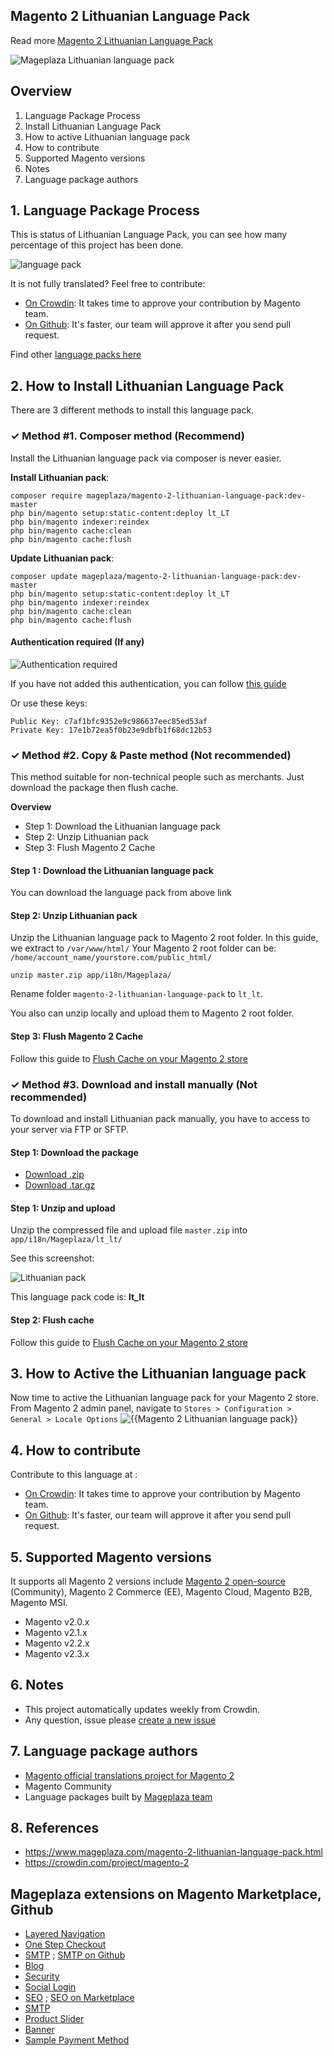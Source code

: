 ## Magento 2 Lithuanian Language Pack



Read more [Magento 2 Lithuanian Language Pack](https://www.mageplaza.com/magento-2-lithuanian-language-pack.html)

![Mageplaza Lithuanian language pack](https://cdn3.mageplaza.com/media/general/qjWPj1W.png)

## Overview

1. Language Package Process
2. Install Lithuanian Language Pack
3. How to active Lithuanian language pack
4. How to contribute
5. Supported Magento versions
6. Notes
7. Language package authors

## 1. Language Package Process

This is status of Lithuanian Language Pack, you can see how many percentage of this project has been done.

![language pack](http://progressed.io/bar/16?title=translated)

It is not fully translated? Feel free to contribute:
- [On Crowdin](https://crowdin.com/project/magento-2): It takes time to approve your contribution by Magento team.
- [On Github](https://github.com/mageplaza/magento-2-lithuanian-language-pack/blob/master/HOW-TO-CONTRIBUTE.md): It's faster, our team will approve it after you send pull request.


Find other [language packs here](https://www.mageplaza.com/kb/magento-2-language-pack/)

## 2. How to Install Lithuanian Language Pack

There are 3 different methods to install this language pack.

### ✓ Method #1. Composer method (Recommend)
Install the Lithuanian language pack via composer is never easier.

**Install Lithuanian pack**:

```
composer require mageplaza/magento-2-lithuanian-language-pack:dev-master
php bin/magento setup:static-content:deploy lt_LT
php bin/magento indexer:reindex
php bin/magento cache:clean
php bin/magento cache:flush

```


**Update  Lithuanian pack**:

```
composer update mageplaza/magento-2-lithuanian-language-pack:dev-master
php bin/magento setup:static-content:deploy lt_LT
php bin/magento indexer:reindex
php bin/magento cache:clean
php bin/magento cache:flush

```

#### Authentication required (If any)

![Authentication required](https://cdn.mageplaza.com/media/general/dmryiPk.png)

If you have not added this authentication, you can follow [this guide](http://devdocs.magento.com/guides/v2.0/install-gde/prereq/connect-auth.html)

Or use these keys:

```
Public Key: c7af1bfc9352e9c986637eec85ed53af
Private Key: 17e1b72ea5f0b23e9dbfb1f68dc12b53
```



### ✓ Method #2. Copy & Paste method (Not recommended)

This method suitable for non-technical people such as merchants. Just download the package then flush cache.

**Overview**

- Step 1: Download the Lithuanian language pack
- Step 2: Unzip Lithuanian pack
- Step 3: Flush Magento 2 Cache

#### Step 1 : Download the Lithuanian language pack

You can download the language pack from above link

#### Step 2: Unzip Lithuanian pack

Unzip the Lithuanian language pack to Magento 2 root folder. In this guide, we extract to `/var/www/html/`
Your Magento 2 root folder can be: `/home/account_name/yourstore.com/public_html/`

```
unzip master.zip app/i18n/Mageplaza/
```

Rename folder `magento-2-lithuanian-language-pack` to `lt_lt`.


You also can unzip locally and upload them to Magento 2 root folder.

#### Step 3: Flush Magento 2 Cache

Follow this guide to [Flush Cache on your Magento 2 store](https://www.mageplaza.com/kb/how-flush-enable-disable-cache.html)


### ✓ Method #3. Download and install manually (Not recommended)

To download and install Lithuanian pack manually, you have to access to your server via FTP or SFTP.

#### Step 1: Download the package

- [Download .zip](https://github.com/mageplaza/magento-2-lithuanian-language-pack/archive/master.zip)
- [Download .tar.gz](https://github.com/mageplaza/magento-2-lithuanian-language-pack/tarball/master)

#### Step 1: Unzip and upload

Unzip the compressed file and upload file `master.zip` into `app/i18n/Mageplaza/lt_lt/`

See this screenshot:

![Lithuanian pack](https://cdn3.mageplaza.com/media/general/language-pack.png)

This language pack code is: **lt_lt**

#### Step 2: Flush cache

Follow this guide to [Flush Cache on your Magento 2 store](https://www.mageplaza.com/kb/how-flush-enable-disable-cache.html)


## 3. How to Active the Lithuanian language pack 

Now time to active the Lithuanian language pack for your Magento 2 store. From Magento 2 admin panel, navigate to `Stores > Configuration > General > Locale Options`
![{{Magento 2 Lithuanian language pack}}](https://cdn.mageplaza.com/media/general/aPSUA0l.png)


## 4. How to contribute

Contribute to this language at :
- [On Crowdin](https://crowdin.com/project/magento-2): It takes time to approve your contribution by Magento team.
- [On Github](https://github.com/mageplaza/magento-2-lithuanian-language-pack/blob/master/HOW-TO-CONTRIBUTE.md): It's faster, our team will approve it after you send pull request.


## 5. Supported Magento versions

It supports all Magento 2 versions include [Magento 2 open-source](https://www.mageplaza.com/download-magento/) (Community), Magento 2 Commerce (EE), Magento Cloud, Magento B2B, Magento MSI.


- Magento v2.0.x
- Magento v2.1.x
- Magento v2.2.x
- Magento v2.3.x



## 6. Notes 

- This project automatically updates weekly from Crowdin.
- Any question, issue please [create a new issue](https://github.com/mageplaza/magento-2-lithuanian-language-pack/issues/new)

## 7. Language package authors

- [Magento official translations project for Magento 2](https://crowdin.com/project/magento-2)
- Magento Community
- Language packages built by [Mageplaza team](https://www.mageplaza.com/)


## 8. References 

- https://www.mageplaza.com/magento-2-lithuanian-language-pack.html
- https://crowdin.com/project/magento-2



## Mageplaza extensions on Magento Marketplace, Github


- [Layered Navigation](https://marketplace.magento.com/mageplaza-layered-navigation-m2.html)
- [One Step Checkout](https://marketplace.magento.com/mageplaza-magento-2-one-step-checkout-extension.html)
- [SMTP](https://marketplace.magento.com/mageplaza-module-smtp.html) ; [SMTP on Github](https://github.com/mageplaza/magento-2-smtp)
- [Blog](https://github.com/mageplaza/magento-2-blog)
- [Security](https://marketplace.magento.com/mageplaza-module-security.html)
- [Social Login](https://github.com/mageplaza/magento-2-social-login)
- [SEO](https://github.com/mageplaza/magento-2-seo) ; [SEO on Marketplace](https://marketplace.magento.com/mageplaza-magento-2-seo-extension.html)
- [SMTP](https://github.com/mageplaza/magento-2-smtp)
- [Product Slider](https://github.com/mageplaza/magento-2-product-slider)
- [Banner](https://github.com/mageplaza/magento-2-banner-slider)
- [Sample Payment Method](https://github.com/mageplaza/magento-2-sample-payment-method)



